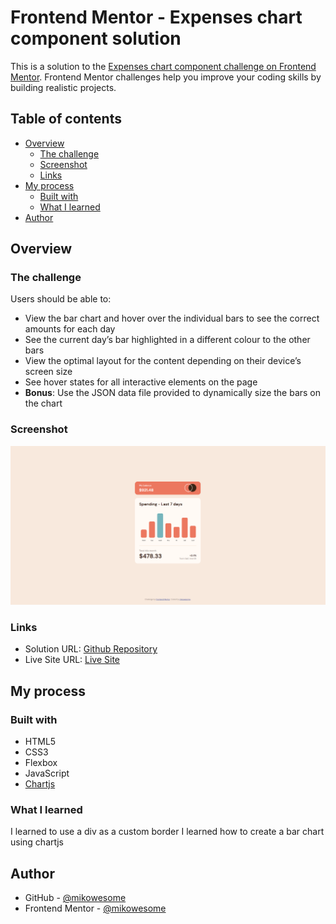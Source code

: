 # Frontend Mentor - Expenses chart component solution

This is a solution to the [Expenses chart component challenge on Frontend Mentor](https://www.frontendmentor.io/challenges/expenses-chart-component-e7yJBUdjwt). Frontend Mentor challenges help you improve your coding skills by building realistic projects. 

## Table of contents

- [Overview](#overview)
  - [The challenge](#the-challenge)
  - [Screenshot](#screenshot)
  - [Links](#links)
- [My process](#my-process)
  - [Built with](#built-with)
  - [What I learned](#what-i-learned)
- [Author](#author)




## Overview

### The challenge

Users should be able to:

- View the bar chart and hover over the individual bars to see the correct amounts for each day
- See the current day’s bar highlighted in a different colour to the other bars
- View the optimal layout for the content depending on their device’s screen size
- See hover states for all interactive elements on the page
- **Bonus**: Use the JSON data file provided to dynamically size the bars on the chart

### Screenshot

![](./images/expenses-chart-screenshot.PNG)

### Links

- Solution URL: [Github Repository](https://github.com/mikowesome/expenses-chart)
- Live Site URL: [Live Site](https://mikowesome.github.io/expenses-chart/)

## My process

### Built with

- HTML5
- CSS3
- Flexbox
- JavaScript
- [Chartjs](https://www.chartjs.org/)

### What I learned

I learned to use a div as a custom border
I learned how to create a bar chart using chartjs


## Author

- GitHub - [@mikowesome](https://github.com/mikowesome)
- Frontend Mentor - [@mikowesome](https://www.frontendmentor.io/profile/mikowesome)

